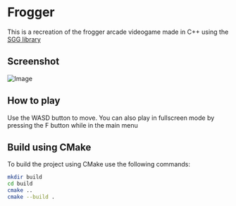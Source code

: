 # Frogger
This is a recreation of the frogger arcade videogame made in C++ using the [SGG library](https://cgaueb.github.io/sgg/index.html)


## Screenshot
![Image](https://github.com/user-attachments/assets/459028b7-0fe7-48a2-9ef8-8f6e5e1f6616)

## How to play
Use the WASD button to move. You can also play in fullscreen mode by pressing the F button while in the main menu 


## Build using CMake

To build the project using CMake use the following commands:

```bash
mkdir build
cd build
cmake ..
cmake --build .
```